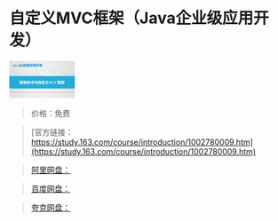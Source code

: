 # 自定义MVC框架（Java企业级应用开发）

![img](../../../assets/study163/free/6631387723587286555.jpg)

> 价格：免费

> [官方链接：https://study.163.com/course/introduction/1002780009.htm](https://study.163.com/course/introduction/1002780009.htm)

> [阿里网盘：]()

> [百度网盘：]()

> [夸克网盘：]()

